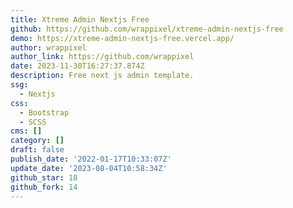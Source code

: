```yaml
---
title: Xtreme Admin Nextjs Free
github: https://github.com/wrappixel/xtreme-admin-nextjs-free
demo: https://xtreme-admin-nextjs-free.vercel.app/
author: wrappixel
author_link: https://github.com/wrappixel
date: 2023-11-30T16:27:37.874Z
description: Free next js admin template.
ssg:
  - Nextjs
css:
  - Bootstrap
  - SCSS
cms: []
category: []
draft: false
publish_date: '2022-01-17T10:33:07Z'
update_date: '2023-08-04T10:58:34Z'
github_star: 18
github_fork: 14
---
```

